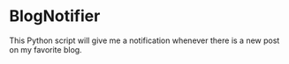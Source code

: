 BlogNotifier
============

This Python script will give me a notification whenever there is a new post on my favorite blog.
